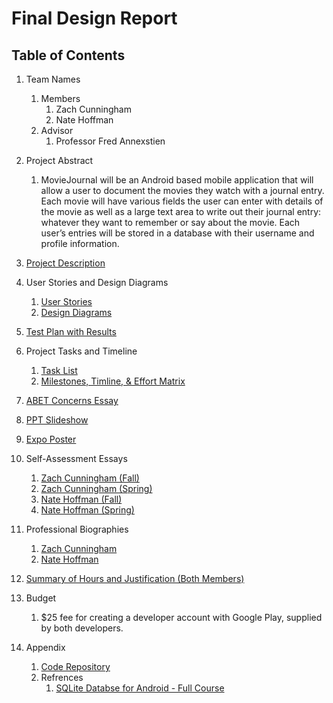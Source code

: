 # Final Design Report
## Table of Contents

1. Team Names
    1. Members
        1. Zach Cunningham
        2. Nate Hoffman
    2. Advisor
        1. Professor Fred Annexstien

2. Project Abstract
    1. MovieJournal will be an Android based mobile application that will allow a user to document the movies they watch with a journal entry. Each movie will have various fields the user can enter with details of the movie as well as a large text area to write out their journal entry: whatever they want to remember or say about the movie. Each user’s entries will be stored in a database with their username and profile information.

3. [Project Description](/Project-Description.md)

4. User Stories and Design Diagrams
    1. [User Stories](/User_Stories.md)
    2. [Design Diagrams](/Design_Diagrams/MovieJournal_DesignDiagrams.pdf)
  
5. [Test Plan with Results](/MovieJournal_TestPlanWithResults.pdf)

6. Project Tasks and Timeline
    1. [Task List](/Tasklist.md)
    2. [Milestones, Timline, & Effort Matrix](/MovieJournal_Milestones_Timeline_EffortMatrix.pdf)

7. [ABET Concerns Essay](/MovieJournal_ConstraintsEssay.pdf)

8. [PPT Slideshow](/FallDesignPresentationSlides.pdf)

9. [Expo Poster](/MovieJournal_Poster.pdf)

10. Self-Assessment Essays
    1. [Zach Cunningham (Fall)](/ZachCunningham_IndividualCapstoneAssessment.pdf)
    2. [Zach Cunningham (Spring)](/ZachCunningham_SelfAssessment.pdf)
    3. [Nate Hoffman (Fall)](/NateHoffman_IndividualCapstoneAssessment.docx)
    4. [Nate Hoffman (Spring)](/NateHoffman_SelfAssessment.pdf)

11. Professional Biographies
    1. [Zach Cunningham](/ZachCunningham_ProfessionalBiography.md)
    2. [Nate Hoffman](/NateHoffman_ProfessionalBiography.md)
   
12. [Summary of Hours and Justification (Both Members)](/MovieJournal_SummaryOfHours.pdf)

13. Budget
    1. $25 fee for creating a developer account with Google Play, supplied by both developers.
    
14. Appendix
    1. [Code Repository](MovieJournal/app/src/main/java/com/example/moviejournal)
    2. Refrences
        1. [SQLite Databse for Android - Full Course](https://www.youtube.com/watch?v=312RhjfetP8)
